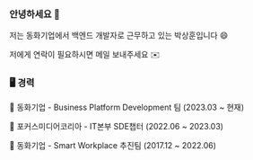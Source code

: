 ### 안녕하세요 👋

저는 동화기업에서 백엔드 개발자로 근무하고 있는 박상훈입니다 😄

저에게 연락이 필요하시면 메일 보내주세요 ✉️

### 🖥 경력

🏢 동화기업 - Business Platform Development 팀 (2023.03 ~ 현재)

🏢 포커스미디어코리아 - IT본부 SDE챕터 (2022.06 ~ 2023.03)

🏢 동화기업 - Smart Workplace 추진팀 (2017.12 ~ 2022.06)

<!--
**babysean/babysean** is a ✨ _special_ ✨ repository because its `README.md` (this file) appears on your GitHub profile.

Here are some ideas to get you started:

- 🔭 I’m currently working on ...
- 🌱 I’m currently learning ...
- 👯 I’m looking to collaborate on ...
- 🤔 I’m looking for help with ...
- 💬 Ask me about ...
- 📫 How to reach me: ...
- 😄 Pronouns: ...
- ⚡ Fun fact: ...
-->
